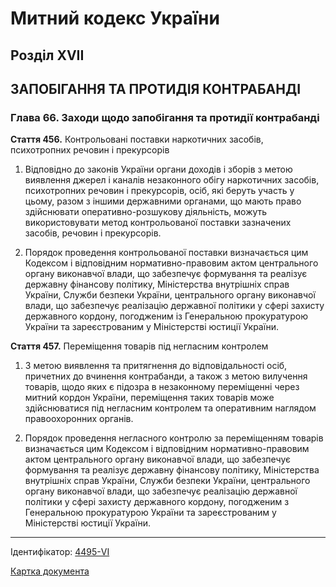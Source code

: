 # Митний кодекс України

## Розділ XVІI
## ЗАПОБІГАННЯ ТА ПРОТИДІЯ КОНТРАБАНДІ

### Глава 66. Заходи щодо запобігання та протидії контрабанді

**Стаття 456.** Контрольовані поставки наркотичних засобів, психотропних речовин і прекурсорів

1. Відповідно до законів України органи доходів і зборів з метою виявлення джерел і каналів незаконного обігу наркотичних засобів, психотропних речовин і прекурсорів, осіб, які беруть участь у цьому, разом з іншими державними органами, що мають право здійснювати оперативно-розшукову діяльність, можуть використовувати метод контрольованої поставки зазначених засобів, речовин і прекурсорів.

2. Порядок проведення контрольованої поставки визначається цим Кодексом і відповідним нормативно-правовим актом центрального органу виконавчої влади, що забезпечує формування та реалізує державну фінансову політику, Міністерства внутрішніх справ України, Служби безпеки України, центрального органу виконавчої влади, що забезпечує реалізацію державної політики у сфері захисту державного кордону, погодженим із Генеральною прокуратурою України та зареєстрованим у Міністерстві юстиції України.

**Стаття 457.** Переміщення товарів під негласним контролем

1. З метою виявлення та притягнення до відповідальності осіб, причетних до вчинення контрабанди, а також з метою вилучення товарів, щодо яких є підозра в незаконному переміщенні через митний кордон України, переміщення таких товарів може здійснюватися під негласним контролем та оперативним наглядом правоохоронних органів.

2. Порядок проведення негласного контролю за переміщенням товарів визначається цим Кодексом і відповідним нормативно-правовим актом центрального органу виконавчої влади, що забезпечує формування та реалізує державну фінансову політику, Міністерства внутрішніх справ України, Служби безпеки України, центрального органу виконавчої влади, що забезпечує реалізацію державної політики у сфері захисту державного кордону, погодженим з Генеральною прокуратурою України та зареєстрованим у Міністерстві юстиції України.

***

Ідентифікатор: [4495-VI](https://zakon.rada.gov.ua/laws/show/4495-17)

[Картка документа](https://zakon.rada.gov.ua/laws/card/4495-17)
